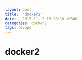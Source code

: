 ```yaml
---
layout: post
title:  "docker2"
date:   2015-11-12 15:28:30 +0300
categories: docker2
tags: devops
---
```


# docker2
